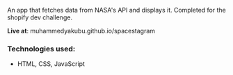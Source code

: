 An app that fetches data from NASA's API and displays it. Completed for the shopify dev challenge.

__Live at__: muhammedyakubu.github.io/spacestagram

### Technologies used:
- HTML, CSS, JavaScript

